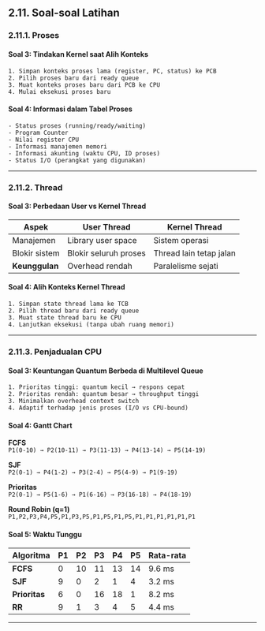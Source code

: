 ## 2.11. Soal-soal Latihan

### 2.11.1. Proses

#### Soal 3: Tindakan Kernel saat Alih Konteks
```plaintext
1. Simpan konteks proses lama (register, PC, status) ke PCB
2. Pilih proses baru dari ready queue
3. Muat konteks proses baru dari PCB ke CPU
4. Mulai eksekusi proses baru
```

#### Soal 4: Informasi dalam Tabel Proses
```plaintext
- Status proses (running/ready/waiting)
- Program Counter
- Nilai register CPU
- Informasi manajemen memori
- Informasi akunting (waktu CPU, ID proses)
- Status I/O (perangkat yang digunakan)
```

---

### 2.11.2. Thread

#### Soal 3: Perbedaan User vs Kernel Thread
| **Aspek**       | **User Thread**                | **Kernel Thread**              |
|-----------------|--------------------------------|--------------------------------|
| Manajemen       | Library user space             | Sistem operasi                 |
| Blokir sistem   | Blokir seluruh proses          | Thread lain tetap jalan        |
| **Keunggulan**  | Overhead rendah                | Paralelisme sejati            |

#### Soal 4: Alih Konteks Kernel Thread
```plaintext
1. Simpan state thread lama ke TCB
2. Pilih thread baru dari ready queue  
3. Muat state thread baru ke CPU
4. Lanjutkan eksekusi (tanpa ubah ruang memori)
```

---

### 2.11.3. Penjadualan CPU

#### Soal 3: Keuntungan Quantum Berbeda di Multilevel Queue
```plaintext
1. Prioritas tinggi: quantum kecil → respons cepat
2. Prioritas rendah: quantum besar → throughput tinggi
3. Minimalkan overhead context switch
4. Adaptif terhadap jenis proses (I/O vs CPU-bound)
```

#### Soal 4: Gantt Chart
**FCFS**  
`P1(0-10) → P2(10-11) → P3(11-13) → P4(13-14) → P5(14-19)`

**SJF**  
`P2(0-1) → P4(1-2) → P3(2-4) → P5(4-9) → P1(9-19)`

**Prioritas**  
`P2(0-1) → P5(1-6) → P1(6-16) → P3(16-18) → P4(18-19)`

**Round Robin (q=1)**  
`P1,P2,P3,P4,P5,P1,P3,P5,P1,P5,P1,P5,P1,P1,P1,P1,P1,P1`

#### Soal 5: Waktu Tunggu
| Algoritma   | P1 | P2 | P3 | P4 | P5 | Rata-rata |
|-------------|----|----|----|----|----|----------|
| **FCFS**    | 0  | 10 | 11 | 13 | 14 | 9.6 ms   |
| **SJF**     | 9  | 0  | 2  | 1  | 4  | 3.2 ms   |
| **Prioritas**| 6  | 0  | 16 | 18 | 1  | 8.2 ms   |
| **RR**      | 9  | 1  | 3  | 4  | 5  | 4.4 ms   |

---

